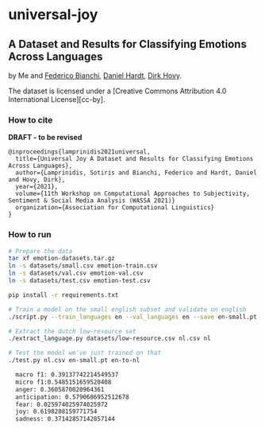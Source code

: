 # universal-joy

## A Dataset and Results for Classifying Emotions Across Languages

by Me and [Federico Bianchi](https://github.com/vinid),
[Daniel Hardt](https://www.cbs.dk/en/research/departments-and-centres/department-of-management-society-and-communication/staff/dhamsc),
[Dirk Hovy](http://www.dirkhovy.com).

The dataset is licensed under a
[Creative Commons Attribution 4.0 International License][cc-by].

### How to cite

**DRAFT - to be revised**
```
@inproceedings{lamprinidis2021universal,
  title={Universal Joy A Dataset and Results for Classifying Emotions Across Languages},
  author={Lamprinidis, Sotiris and Bianchi, Federico and Hardt, Daniel and Hovy, Dirk},
  year={2021},
  volume={11th Workshop on Computational Approaches to Subjectivity, Sentiment & Social Media Analysis (WASSA 2021)}
  organization={Association for Computational Linguistics}
}
```
### How to run

```bash
# Prepare the data
tar xf emotion-datasets.tar.gz
ln -s datasets/small.csv emotion-train.csv
ln -s datasets/val.csv emotion-val.csv
ln -s datasets/test.csv emotion-test.csv

pip install -r requirements.txt

# Train a model on the small english subset and validate on english
./script.py --train_languages en --val_languages en --save en-small.pt

# Extract the dutch low-resource set
./extract_language.py datasets/low-resource.csv nl.csv nl

# Test the model we've just trained on that
./test.py nl.csv en-small.pt en-to-nl

  macro f1: 0.39137742214549537
  micro f1:0.5485151659520408
  anger: 0.3605870020964361
  anticipation: 0.5790686952512678
  fear: 0.025974025974025972
  joy: 0.6198288159771754
  sadness: 0.37142857142857144
```
